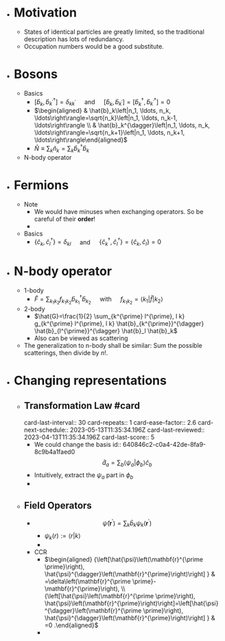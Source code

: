 - # Motivation
	- States of identical particles are greatly limited, so the traditional description has lots of redundancy.
	- Occupation numbers would be a good substitute.
- # Bosons
	- Basics
		- $\left[\hat{b}_k, \hat{b}_{k^{\prime}}^{\dagger}\right]=\delta_{k k^{\prime}} \quad$ and $\quad\left[\hat{b}_k, \hat{b}_{k^{\prime}}\right]=\left[\hat{b}_k^{\dagger}, \hat{b}_{k^{\prime}}^{\dagger}\right]=0$
		- $\begin{aligned} & \hat{b}_k\left|n_1, \ldots, n_k, \ldots\right\rangle=\sqrt{n_k}\left|n_1, \ldots, n_k-1, \ldots\right\rangle \\ & \hat{b}_k^{\dagger}\left|n_1, \ldots, n_k, \ldots\right\rangle=\sqrt{n_k+1}\left|n_1, \ldots, n_k+1, \ldots\right\rangle\end{aligned}$
		- $\hat{N} \equiv \sum_k \hat{n}_k=\sum_k \hat{b}_k^{\dagger} \hat{b}_k$
	- N-body operator
- # Fermions
	- Note
		- We would have minuses when exchanging operators. So be careful of their **order**!
		-
	- Basics
		- $\left\{\hat{c}_k, \hat{c}_l^{\dagger}\right\}=\delta_{k l} \quad$ and $\quad\left\{\hat{c}_k^{\dagger}, \hat{c}_l^{\dagger}\right\}=\left\{\hat{c}_k, \hat{c}_l\right\}=0$
- # N-body operator
	- 1-body
		- $\hat{F}=\sum_{k_1 k_2} f_{k_1 k_2} \hat{b}_{k_1}^{\dagger} \hat{b}_{k_2} \quad$ with $\quad f_{k_1 k_2}=\left\langle k_1|\hat{f}| k_2\right\rangle$
	- 2-body
		- $\hat{G}=\frac{1}{2} \sum_{k^{\prime} l^{\prime}, l k} g_{k^{\prime} l^{\prime}, l k} \hat{b}_{k^{\prime}}^{\dagger} \hat{b}_{l^{\prime}}^{\dagger} \hat{b}_l \hat{b}_k$
		- Also can be viewed as scattering
	- The generalization to n-body shall be similar: Sum the possible scatterings, then divide by $n!$.
- # Changing representations
	- ## Transformation Law #card
	  card-last-interval:: 30
	  card-repeats:: 1
	  card-ease-factor:: 2.6
	  card-next-schedule:: 2023-05-13T11:35:34.196Z
	  card-last-reviewed:: 2023-04-13T11:35:34.196Z
	  card-last-score:: 5
		- We could change the basis
		  id:: 640846c2-c0a4-42de-8fa9-8c9b4a1faed0
		  $$\hat d_a=\sum_b \langle\psi_a|\phi_b\rangle \hat c_b$$
		- Intuitively, extract the $\psi_a$ part in $\phi_b$
		-
	- ## Field Operators
		- $$\hat{\psi}\left(\mathbf{r}^{\prime}\right)=\sum_k \hat{b}_k \psi_k\left(\mathbf{r}^{\prime}\right)$$
			- $\psi_k(r):=\langle r|k\rangle$
			-
		- CCR
			- $\begin{aligned} {\left[\hat{\psi}\left(\mathbf{r}^{\prime \prime}\right), \hat{\psi}^{\dagger}\left(\mathbf{r}^{\prime}\right)\right] } & =\delta\left(\mathbf{r}^{\prime \prime}-\mathbf{r}^{\prime}\right), \\ {\left[\hat{\psi}\left(\mathbf{r}^{\prime \prime}\right), \hat{\psi}\left(\mathbf{r}^{\prime}\right)\right]=\left[\hat{\psi}^{\dagger}\left(\mathbf{r}^{\prime \prime}\right), \hat{\psi}^{\dagger}\left(\mathbf{r}^{\prime}\right)\right] } & =0 .\end{aligned}$
			-